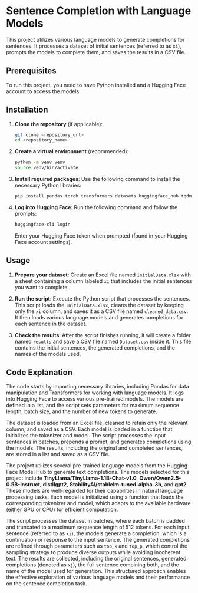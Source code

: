 
# Sentence Completion with Language Models

This project utilizes various language models to generate completions for sentences. It processes a dataset of initial sentences (referred to as `xi`), prompts the models to complete them, and saves the results in a CSV file.

## Prerequisites

To run this project, you need to have Python installed and a Hugging Face account to access the models.

## Installation

1. **Clone the repository** (if applicable):
   ```bash
   git clone <repository_url>
   cd <repository_name>
   ```

2. **Create a virtual environment** (recommended):
   ```bash
   python -m venv venv
   source venv/bin/activate  
   ```

3. **Install required packages**:
   Use the following command to install the necessary Python libraries:
   ```bash
   pip install pandas torch transformers datasets huggingface_hub tqdm openpyxl
   ```

4. **Log into Hugging Face**:
   Run the following command and follow the prompts:
   ```bash
   huggingface-cli login
   ```
   Enter your Hugging Face token when prompted (found in your Hugging Face account settings).

## Usage

1. **Prepare your dataset**:
   Create an Excel file named `InitialData.xlsx` with a sheet containing a column labeled `xi` that includes the initial sentences you want to complete.

2. **Run the script**:
   Execute the Python script that processes the sentences. This script loads the `InitialData.xlsx`, cleans the dataset by keeping only the `xi` column, and saves it as a CSV file named `cleaned_data.csv`. It then loads various language models and generates completions for each sentence in the dataset.

3. **Check the results**:
   After the script finishes running, it will create a folder named `results` and save a CSV file named `Dataset.csv` inside it. This file contains the initial sentences, the generated completions, and the names of the models used.

## Code Explanation

The code starts by importing necessary libraries, including Pandas for data manipulation and Transformers for working with language models. It logs into Hugging Face to access various pre-trained models. The models are defined in a list, and the script sets parameters for maximum sequence length, batch size, and the number of new tokens to generate.

The dataset is loaded from an Excel file, cleaned to retain only the relevant column, and saved as a CSV. Each model is loaded in a function that initializes the tokenizer and model. The script processes the input sentences in batches, prepends a prompt, and generates completions using the models. The results, including the original and completed sentences, are stored in a list and saved as a CSV file.

The project utilizes several pre-trained language models from the Hugging Face Model Hub to generate text completions. The models selected for this project include **TinyLlama/TinyLlama-1.1B-Chat-v1.0**, **Qwen/Qwen2.5-0.5B-Instruct**, **distilgpt2**, **StabilityAI/stablelm-tuned-alpha-3b**, and **gpt2**. These models are well-regarded for their capabilities in natural language processing tasks. Each model is initialized using a function that loads the corresponding tokenizer and model, which adapts to the available hardware (either GPU or CPU) for efficient computation.

The script processes the dataset in batches, where each batch is padded and truncated to a maximum sequence length of 512 tokens. For each input sentence (referred to as `xi`), the models generate a completion, which is a continuation or response to the input sentence. The generated completions are refined through parameters such as `top_k` and `top_p`, which control the sampling strategy to produce diverse outputs while avoiding incoherent text. The results are collected, including the original sentences, generated completions (denoted as `xj`), the full sentence combining both, and the name of the model used for generation. This structured approach enables the effective exploration of various language models and their performance on the sentence completion task.


